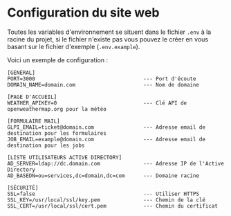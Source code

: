 # Configuration du site web

Toutes les variables d'environnement se situent dans le fichier ```.env``` à la racine du projet, si le fichier n'existe pas vous pouvez le créer en vous basant sur le fichier d'exemple (```.env.example```).

Voici un exemple de configuration :

```
[GÉNÉRAL]
PORT=3000                                   --- Port d'écoute
DOMAIN_NAME=domain.com                      --- Nom de domaine

[PAGE D'ACCUEIL]
WEATHER_APIKEY=0                            --- Clé API de openweathermap.org pour la météo

[FORMULAIRE MAIL]
GLPI_EMAIL=ticket@domain.com                --- Adresse email de destination pour les formulaires
JOB_EMAIL=example@domain.com                --- Adresse email de destination pour les jobs

[LISTE UTILISATEURS ACTIVE DIRECTORY]
AD_SERVER=ldap://dc.domain.com              --- Adresse IP de l'Active Directory
AD_BASEDN=ou=services,dc=domain,dc=com      --- Domaine racine

[SÉCURITÉ]
SSL=false                                   --- Utiliser HTTPS
SSL_KEY=/usr/local/ssl/key.pem              --- Chemin de la clé
SSL_CERT=/usr/local/ssl/cert.pem            --- Chemin du certificat
```